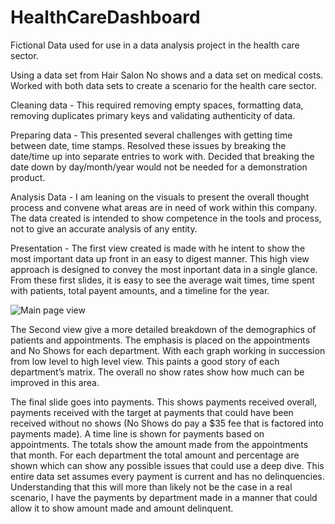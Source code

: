 # HealthCareDashboard
Fictional Data used for use in a data analysis project in the health care sector.

Using a data set from Hair Salon No shows and a data set on medical costs. Worked with both data sets to create a scenario for the health care sector. 

Cleaning data - This required removing empty spaces, formatting data, removing duplicates primary keys and validating authenticity of data.

Preparing data - This presented several challenges with getting time between date, time stamps. Resolved these issues by breaking the date/time up into separate entries to work with. Decided that breaking the date down by day/month/year would not be needed for a demonstration product. 

Analysis Data - I am leaning on the visuals to present the overall thought process and convene what areas are in need of work within this company. The data created is intended to show competence in the tools and process, not to give an accurate analysis of any entity.

Presentation - The first view created is made with he intent to show the most important data up front in an easy to digest manner. This high view approach is designed to convey the most inportant data in a single glance. From these first slides, it is easy to see the average wait times, time spent with patients, total payent amounts, and a timeline for the year.


![Main page view](https://user-images.githubusercontent.com/10605443/133864681-0007d661-f3e2-4ddf-a24d-2c3631c28a2d.PNG)



The Second view give a more detailed breakdown of the demographics of patients and appointments. The emphasis is placed on the appointments and No Shows for each department. With each graph working in succession from low level to high level view. This paints a good story of each department’s matrix. The overall no show rates show how much can be improved in this area.



The final slide goes into payments. This shows payments received overall, payments received with the target at payments that could have been received without no shows (No Shows do pay a $35 fee that is factored into payments made). A time line is shown for payments based on appointments. The totals show the amount made from the appointments that month. For each department the total amount and percentage are shown which can show any possible issues that could use a deep dive. This entire data set assumes every payment is current and has no delinquencies. Understanding that this will more than likely not be the case in a real scenario, I have the payments by department made in a manner that could allow it to show amount made and amount delinquent.  
